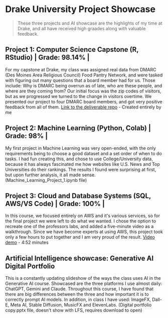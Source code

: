 # Drake University Project Showcase

> These three projects and AI showcase are the highlights of my time at Drake, and all have received high graades along with valuable feedback. 

## Project 1: Computer Science Capstone (R, RStudio) | Grade: 98.14% |
For my capstone at Drake, my class was assigned real data from DMARC (Des Moines Area Religious Council) Food Pantry Network, and were tasked with figuring out many questions that a board member had for us. Those include: Why is DMARC being overrun as of late, who are these people, and where are they coming from? Our initial focus was the zip codes of visitors, but as we progressed we turned to the change in visitors overtime. We presented our project to four DMARC board members, and got very positive feedback from all of them. [Link to the deliverable repo](https://github.com/Bradleyda932/DMARC-Project-Deliverable) - Created entirely by me


## Project 2: Machine Learning (Python, Colab) | Grade: 98% |
My first project in Machine Learning was very open-ended, with the only requirements being to choose a good dataset and a set order of when to do tasks. I had fun creating this, and chose to use College/University data, because it has always fascinated me how websites like U.S. News and Top Universities do their rankings. The results I found were surprising at first, but upon further analysis, it all made sense. (Machine_Learning_Project_1.ipynb file)


## Project 3: Cloud and Database Systems (SQL, AWS/VS Code) | Grade: 100% |
In this course, we focused entirely on AWS and it's various services, so for the final project we were left to do what we wanted. I chose the option to recreate one of the professors labs, and added a five-minute video as a walkthrough. Since we have become experts at using AWS, this project took only a few hours to put together and I am very proud of the result. [Video demo](https://youtu.be/c47q4eyswJo) - 4:52 minutes

## Artificial Intelligence showcase: Generative AI Digital Portfolio 
This is a constantly updating slideshow of the ways the class uses AI in the Generative AI course. Showcased are the three platforms I use almost daily: ChatGPT, Gemini and Claude. Throughout this course, I have found that there are big differences between the three and how important it is to correctly prompt AI models. In addition, in class I have used: ImageFX, Dall-E, Meta AI, Stable Diffusion, MusicFX and ElevenLabs. (Digital portfolio copy.pptx file, doesn't show with LFS, requires download to open)
